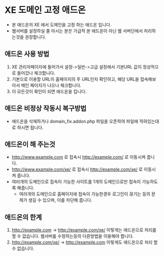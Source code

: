# XE 도메인 고정 애드온

- 본 애드온의 XE 에서 도메인을 고정 하는 애드온 입니다.
- 웹서버를 설정하실 줄 아시는 분은 가급적 본 애드온이 아닌 웹 서버단에서 처리하는것을 권장합니다.


## 애드온 사용 방법
1. XE 관리자페이지에 들어가서 설정->일반->고급 설정에서 기본URL 값이 정상적으로 들어갔나 체크합니다.
2. 기본으로 이용할 URL이 홈페이지의 주 URL인지 확인하고, 해당 URL을 접속해보아서 메인 페이지가 나오나 체크합니다.
3. 이 모든것이 확인이 되면 애드온을 킵니다.

## 애드온 비정상 작동시 복구방법
- 애드온을 삭제하거나 domain_fix.addon.php 파일을 오픈하여 파일에 적혀있는대로 하시면 됩니다.

## 애드온이 해 주는것
-  http://www.example.com 로 접속시 http://example.com/ 로 이동시켜 줍니다.
-  http://www.example.com/xe/ 로 접속시 http://example.com/xe/ 로 이동시켜 줍니다.
- 여러개의 도메인으로 접속이 가능한 사이트를 1개의 도메인으로만 접속이 가능하도록 해줍니다.
  - 여러개의 도메인으로 홈페이지에 접속이 가능한경우 로그인이 끊기는 등의 문제가 생길 수 있으며, 이를 차단해 줍니다.

## 애드온의 한계
1. http://example.com -> http://example.com/xe/ 이렇게는 애드온으로 처리를 할 수 없습니다. 웹서버를 수정하는등의 다른방법을 이용해야 합니다.
2. http://example.com/xe/ -> http://example.com 이렇게도 애드온으로 처리 할 수 없습니다.